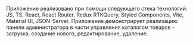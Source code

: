 Приложение реализовано при помощи следующего стека технологий:
JS,
TS,
React,
React Router,
Redux RTKQuery,
Styled Components,
Vite,
Material UI,
JSON-Server.
Приложение демонстрирует реализацию панели администратора в части управления каталогом товаров - загрузка, создание нового, редактирование, удаление. 